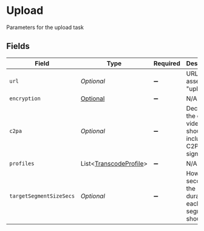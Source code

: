 # Upload

Parameters for the upload task


## Fields

| Field                                                                     | Type                                                                      | Required                                                                  | Description                                                               | Example                                                                   |
| ------------------------------------------------------------------------- | ------------------------------------------------------------------------- | ------------------------------------------------------------------------- | ------------------------------------------------------------------------- | ------------------------------------------------------------------------- |
| `url`                                                                     | *Optional<String>*                                                        | :heavy_minus_sign:                                                        | URL of the asset to "upload"                                              | https://cdn.livepeer.com/ABC123/filename.mp4                              |
| `encryption`                                                              | [Optional<EncryptionOutput>](../../models/components/EncryptionOutput.md) | :heavy_minus_sign:                                                        | N/A                                                                       |                                                                           |
| `c2pa`                                                                    | *Optional<Boolean>*                                                       | :heavy_minus_sign:                                                        | Decides if the output video should include C2PA signature                 | true                                                                      |
| `profiles`                                                                | List<[TranscodeProfile](../../models/components/TranscodeProfile.md)>     | :heavy_minus_sign:                                                        | N/A                                                                       |                                                                           |
| `targetSegmentSizeSecs`                                                   | *Optional<Double>*                                                        | :heavy_minus_sign:                                                        | How many seconds the duration of each output segment should be            | 6                                                                         |
